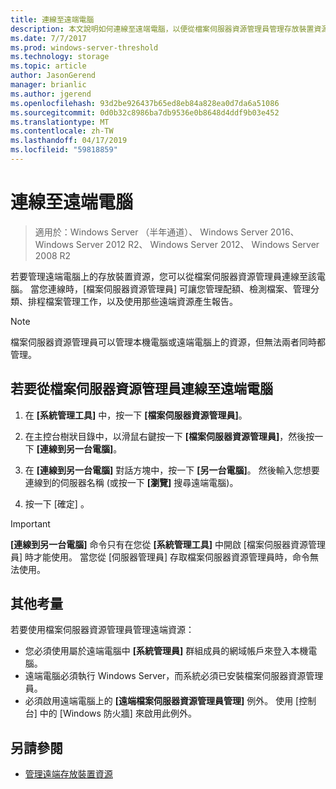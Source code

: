 ```yaml
---
title: 連線至遠端電腦
description: 本文說明如何連線至遠端電腦，以便從檔案伺服器資源管理員管理存放裝置資源
ms.date: 7/7/2017
ms.prod: windows-server-threshold
ms.technology: storage
ms.topic: article
author: JasonGerend
manager: brianlic
ms.author: jgerend
ms.openlocfilehash: 93d2be926437b65ed8eb84a828ea0d7da6a51086
ms.sourcegitcommit: 0d0b32c8986ba7db9536e0b8648d4ddf9b03e452
ms.translationtype: MT
ms.contentlocale: zh-TW
ms.lasthandoff: 04/17/2019
ms.locfileid: "59818859"
---
```

# <a name="connect-to-a-remote-computer"></a>連線至遠端電腦 

> 適用於：Windows Server （半年通道）、 Windows Server 2016、 Windows Server 2012 R2、 Windows Server 2012、 Windows Server 2008 R2

若要管理遠端電腦上的存放裝置資源，您可以從檔案伺服器資源管理員連線至該電腦。 當您連線時，[檔案伺服器資源管理員] 可讓您管理配額、檢測檔案、管理分類、排程檔案管理工作，以及使用那些遠端資源產生報告。

> [!Note]
> 檔案伺服器資源管理員可以管理本機電腦或遠端電腦上的資源，但無法兩者同時都管理。

## <a name="to-connect-to-a-remote-computer-from-file-server-resource-manager"></a>若要從檔案伺服器資源管理員連線至遠端電腦

1.  在 **\[系統管理工具\]** 中，按一下 **\[檔案伺服器資源管理員\]**。

2.  在主控台樹狀目錄中，以滑鼠右鍵按一下 **\[檔案伺服器資源管理員\]**，然後按一下 **\[連線到另一台電腦\]**。

3.  在 **\[連線到另一台電腦\]** 對話方塊中，按一下 **\[另一台電腦\]**。 然後輸入您想要連線到的伺服器名稱 (或按一下 **\[瀏覽\]** 搜尋遠端電腦)。

4.  按一下 [確定] 。

> [!Important]
> **\[連線到另一台電腦\]** 命令只有在您從 **\[系統管理工具\]** 中開啟 \[檔案伺服器資源管理員\] 時才能使用。 當您從 [伺服器管理員] 存取檔案伺服器資源管理員時，命令無法使用。

## <a name="additional-considerations"></a>其他考量

若要使用檔案伺服器資源管理員管理遠端資源：

-   您必須使用屬於遠端電腦中 **\[系統管理員\]** 群組成員的網域帳戶來登入本機電腦。
-   遠端電腦必須執行 Windows Server，而系統必須已安裝檔案伺服器資源管理員。
-   必須啟用遠端電腦上的 **\[遠端檔案伺服器資源管理員管理\]** 例外。 使用 [控制台] 中的 [Windows 防火牆] 來啟用此例外。

## <a name="see-also"></a>另請參閱

-   [管理遠端存放裝置資源](managing-remote-storage-resources.md)